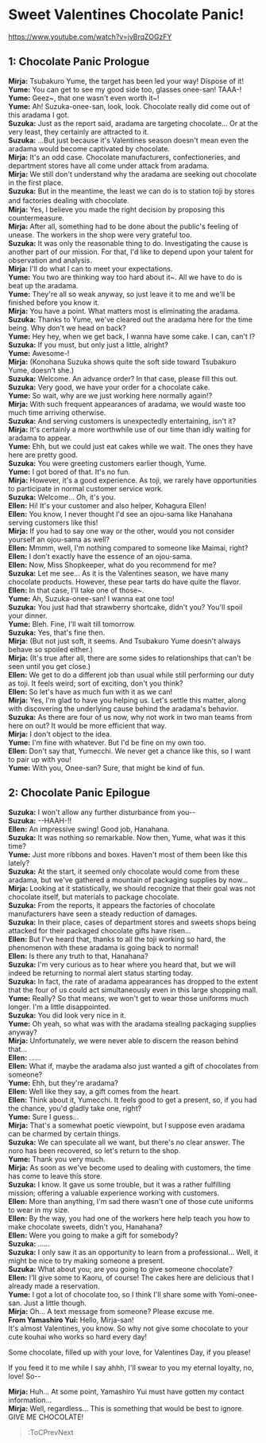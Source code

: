 
Sweet Valentines Chocolate Panic!
=================================
https://www.youtube.com/watch?v=jvBrqZOGzFY

  

## 1: Chocolate Panic Prologue
**Mirja:** Tsubakuro Yume, the target has been led your way\! Dispose of it\!  
**Yume:** You can get to see my good side too, glasses onee-san\! TAAA-\!  
**Yume:** Geez\~, that one wasn't even worth it\~\!  
**Yume:** Ah\! Suzuka-onee-san, look, look. Chocolate really did come out of this aradama I got.  
**Suzuka:** Just as the report said, aradama are targeting chocolate... Or at the very least, they certainly are attracted to it.  
**Suzuka:** ...But just because it's Valentines season doesn't mean even the aradama would become captivated by chocolate.  
**Mirja:** It's an odd case. Chocolate manufacturers, confectioneries, and department stores have all come under attack from aradama.  
**Mirja:** We still don't understand why the aradama are seeking out chocolate in the first place.  
**Suzuka:** But in the meantime, the least we can do is to station toji by stores and factories dealing with chocolate.　  
**Mirja:** Yes, I believe you made the right decision by proposing this countermeasure.  
**Mirja:** After all, something had to be done about the public's feeling of unease. The workers in the shop were very grateful too.  
**Suzuka:** It was only the reasonable thing to do. Investigating the cause is another part of our mission. For that, I'd like to depend upon your talent for observation and analysis.  
**Mirja:** I'll do what I can to meet your expectations.  
**Yume:** You two are thinking way too hard about it\~. All we have to do is beat up the aradama.  
**Yume:** They're all so weak anyway, so just leave it to me and we'll be finished before you know it.  
**Mirja:** You have a point. What matters most is eliminating the aradama.  
**Suzuka:** Thanks to Yume, we've cleared out the aradama here for the time being. Why don't we head on back?  
**Yume:** Hey hey, when we get back, I wanna have some cake. I can, can't I?  
**Suzuka:** If you must, but only just a little, alright?  
**Yume:** Awesome-\!  
**Mirja:** (Konohana Suzuka shows quite the soft side toward Tsubakuro Yume, doesn't she.)  
**Suzuka:** Welcome. An advance order? In that case, please fill this out.  
**Suzuka:** Very good, we have your order for a chocolate cake.  
**Yume:** So wait, why are we just working here normally again\!?  
**Mirja:** With such frequent appearances of aradama, we would waste too much time arriving otherwise.  
**Suzuka:** And serving customers is unexpectedly entertaining, isn't it?  
**Mirja:** It's certainly a more worthwhile use of our time than idly waiting for aradama to appear.  
**Yume:** Ehh, but we could just eat cakes while we wait. The ones they have here are pretty good.  
**Suzuka:** You were greeting customers earlier though, Yume.  
**Yume:** I got bored of that. It's no fun.  
**Mirja:** However, it's a good experience. As toji, we rarely have opportunities to participate in normal customer service work.  
**Suzuka:** Welcome... Oh, it's you.  
**Ellen:** Hi\! It's your customer and also helper, Kohagura Ellen\!  
**Ellen:** You know, I never thought I'd see an ojou-sama like Hanahana serving customers like this\!  
**Mirja:** If you had to say one way or the other, would you not consider yourself an ojou-sama as well?  
**Ellen:** Mmmm, well, I'm nothing compared to someone like Maimai, right?  
**Ellen:** I don't exactly have the essence of an ojou-sama.  
**Ellen:** Now, Miss Shopkeeper, what do you recommend for me?  
**Suzuka:** Let me see... As it is the Valentines season, we have many chocolate products. However, these pear tarts do have quite the flavor.  
**Ellen:** In that case, I'll take one of those\~.  
**Yume:** Ah, Suzuka-onee-san\! I wanna eat one too\!  
**Suzuka:** You just had that strawberry shortcake, didn't you? You'll spoil your dinner.  
**Yume:** Bleh. Fine, I'll wait till tomorrow.  
**Suzuka:** Yes, that's fine then.  
**Mirja:** (But not just soft, it seems. And Tsubakuro Yume doesn't always behave so spoiled either.)  
**Mirja:** (It's true after all, there are some sides to relationships that can't be seen until you get close.)  
**Ellen:** We get to do a different job than usual while still performing our duty as toji. It feels weird; sort of exciting, don't you think?  
**Ellen:** So let's have as much fun with it as we can\!  
**Mirja:** Yes, I'm glad to have you helping us. Let's settle this matter, along with discovering the underlying cause behind the aradama's behavior.  
**Suzuka:** As there are four of us now, why not work in two man teams from here on out? It would be more efficient that way.  
**Mirja:** I don't object to the idea.  
**Yume:** I'm fine with whatever. But I'd be fine on my own too.  
**Ellen:** Don't say that, Yumecchi. We never get a chance like this, so I want to pair up with you\!  
**Yume:** With you, Onee-san? Sure, that might be kind of fun.  

## 2: Chocolate Panic Epilogue
**Suzuka:** I won't allow any further disturbance from you--  
**Suzuka:** --HAAH-\!\!  
**Ellen:** An impressive swing\! Good job, Hanahana.  
**Suzuka:** It was nothing so remarkable. Now then, Yume, what was it this time?  
**Yume:** Just more ribbons and boxes. Haven't most of them been like this lately?  
**Suzuka:** At the start, it seemed only chocolate would come from these aradama, but we've gathered a mountain of packaging supplies by now...  
**Mirja:** Looking at it statistically, we should recognize that their goal was not chocolate itself, but materials to package chocolate.  
**Suzuka:** From the reports, it appears the factories of chocolate manufacturers have seen a steady reduction of damages.  
**Suzuka:** In their place, cases of department stores and sweets shops being attacked for their packaged chocolate gifts have risen...   
**Ellen:** But I've heard that, thanks to all the toji working so hard, the phenomenon with these aradama is going back to normal\!  
**Ellen:** Is there any truth to that, Hanahana?  
**Suzuka:** I'm very curious as to hear where you heard that, but we will indeed be returning to normal alert status starting today.  
**Suzuka:** In fact, the rate of aradama appearances has dropped to the extent that the four of us could act simultaneously even in this large shopping mall.  
**Yume:** Really? So that means, we won't get to wear those uniforms much longer. I'm a little disappointed.  
**Suzuka:** You did look very nice in it.  
**Yume:** Oh yeah, so what was with the aradama stealing packaging supplies anyway?  
**Mirja:** Unfortunately, we were never able to discern the reason behind that...  
**Ellen:** ......  
**Ellen:** What if, maybe the aradama also just wanted a gift of chocolates from someone?  
**Yume:** Ehh, but they're aradama?  
**Ellen:** Well like they say, a gift comes from the heart.  
**Ellen:** Think about it, Yumecchi. It feels good to get a present, so, if you had the chance, you'd gladly take one, right?  
**Yume:** Sure I guess...  
**Mirja:** That's a somewhat poetic viewpoint, but I suppose even aradama can be charmed by certain things.  
**Suzuka:** We can speculate all we want, but there's no clear answer. The noro has been recovered, so let's return to the shop.  
**Yume:** Thank you very much.  
**Mirja:** As soon as we've become used to dealing with customers, the time has come to leave this store.  
**Suzuka:** I know. It gave us some trouble, but it was a rather fulfilling mission; offering a valuable experience working with customers.  
**Ellen:** More than anything, I'm sad there wasn't one of those cute uniforms to wear in my size.  
**Ellen:** By the way, you had one of the workers here help teach you how to make chocolate sweets, didn't you, Hanahana?  
**Ellen:** Were you going to make a gift for somebody?  
**Suzuka:** ......  
**Suzuka:** I only saw it as an opportunity to learn from a professional... Well, it might be nice to try making someone a present.  
**Suzuka:** What about you; are you going to give someone chocolate?  
**Ellen:** I'll give some to Kaoru, of course\! The cakes here are delicious that I already made a reservation.  
**Yume:** I got a lot of chocolate too, so I think I'll share some with Yomi-onee-san. Just a little though.  
**Mirja:** Oh... A text message from someone? Please excuse me.  
**From Yamashiro Yui:** Hello, Mirja-san\!  
It's almost Valentines, you know. So why not give some chocolate to your cute kouhai who works so hard every day\!

  
Some chocolate, filled up with your love, for Valentines Day, if you please\!

  
If you feed it to me while I say ahhh, I'll swear to you my eternal loyalty, no, love\! So--

  
**Mirja:** Huh... At some point, Yamashiro Yui must have gotten my contact information...  
**Mirja:** Well, regardless... This is something that would be best to ignore.  
GIVE ME CHOCOLATE\!

  
> :ToCPrevNext